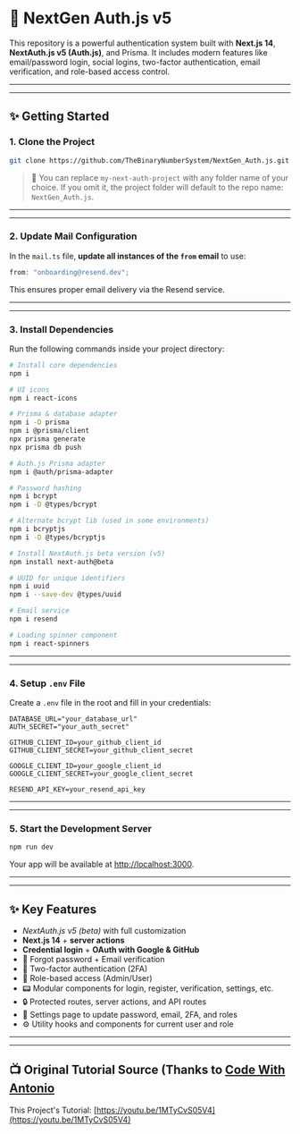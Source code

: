 # 🔐 NextGen Auth.js v5

This repository is a powerful authentication system built with **Next.js 14**, **NextAuth.js v5 (Auth.js)**, and Prisma. It includes modern features like email/password login, social logins, two-factor authentication, email verification, and role-based access control.

---

---

## ✨ Getting Started

### 1. Clone the Project

```bash
git clone https://github.com/TheBinaryNumberSystem/NextGen_Auth.js.git my-next-auth-project
```

> 🔧 You can replace `my-next-auth-project` with any folder name of your choice. If you omit it, the project folder will default to the repo name: `NextGen_Auth.js`.

---

---

### 2. Update Mail Configuration

In the `mail.ts` file, **update all instances of the `from` email** to use:

```ts
from: "onboarding@resend.dev";
```

This ensures proper email delivery via the Resend service.

---

---

### 3. Install Dependencies

Run the following commands inside your project directory:

```bash
# Install core dependencies
npm i

# UI icons
npm i react-icons

# Prisma & database adapter
npm i -D prisma
npm i @prisma/client
npx prisma generate
npx prisma db push

# Auth.js Prisma adapter
npm i @auth/prisma-adapter

# Password hashing
npm i bcrypt
npm i -D @types/bcrypt

# Alternate bcrypt lib (used in some environments)
npm i bcryptjs
npm i -D @types/bcryptjs

# Install NextAuth.js beta version (v5)
npm install next-auth@beta

# UUID for unique identifiers
npm i uuid
npm i --save-dev @types/uuid

# Email service
npm i resend

# Loading spinner component
npm i react-spinners
```

---

---

### 4. Setup `.env` File

Create a `.env` file in the root and fill in your credentials:

```env
DATABASE_URL="your_database_url"
AUTH_SECRET="your_auth_secret"

GITHUB_CLIENT_ID=your_github_client_id
GITHUB_CLIENT_SECRET=your_github_client_secret

GOOGLE_CLIENT_ID=your_google_client_id
GOOGLE_CLIENT_SECRET=your_google_client_secret

RESEND_API_KEY=your_resend_api_key
```

---

---

### 5. Start the Development Server

```bash
npm run dev
```

Your app will be available at [http://localhost:3000](http://localhost:3000).

---

---

## ✨ Key Features

- _NextAuth.js v5 (beta)_ with full customization
- **Next.js 14** + **server actions**
- **Credential login** + **OAuth with Google & GitHub**
- 🔑 Forgot password + Email verification
- 📱 Two-factor authentication (2FA)
- 👥 Role-based access (Admin/User)
- 📟 Modular components for login, register, verification, settings, etc.
- 🔒 Protected routes, server actions, and API routes
- 💪 Settings page to update password, email, 2FA, and roles
- ⚙️ Utility hooks and components for current user and role

---

---

## 📺 Original Tutorial Source (Thanks to [Code With Antonio](https://www.youtube.com/@codewithantonio)

This Project's Tutorial: [https://youtu.be/1MTyCvS05V4](https://youtu.be/1MTyCvS05V4)
